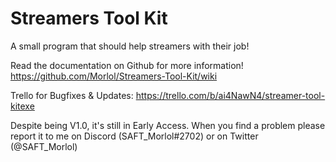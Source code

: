 # Streamers Tool Kit
 A small program that should help streamers with their job!

Read the documentation on Github for more information!
https://github.com/Morlol/Streamers-Tool-Kit/wiki

Trello for Bugfixes & Updates:
https://trello.com/b/ai4NawN4/streamer-tool-kitexe

Despite being V1.0, it's still in Early Access. When you find a problem please report it to me on Discord (SAFT_Morlol#2702) or on Twitter (@SAFT_Morlol)
